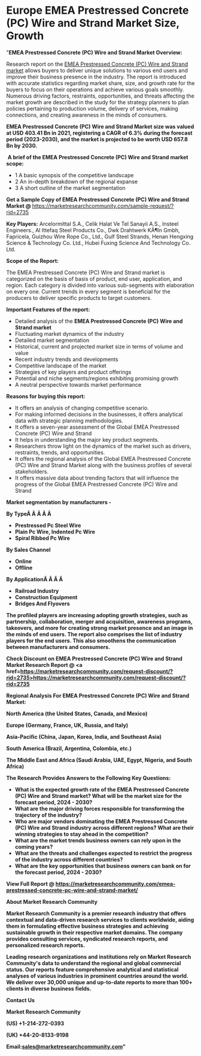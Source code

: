 # Europe EMEA Prestressed Concrete (PC) Wire and Strand Market Size, Growth
"<strong>EMEA Prestressed Concrete (PC) Wire and Strand Market Overview:</strong>

Research report on the <a href=https://marketresearchcommunity.com/emea-prestressed-concrete-pc-wire-and-strand-market/>EMEA Prestressed Concrete (PC) Wire and Strand market</a> allows buyers to deliver unique solutions to various end users and improve their business presence in the industry. The report is introduced with accurate statistics regarding market share, size, and growth rate for the buyers to focus on their operations and achieve various goals smoothly. Numerous driving factors, restraints, opportunities, and threats affecting the market growth are described in the study for the strategy planners to plan policies pertaining to production volume, delivery of services, making connections, and creating awareness in the minds of consumers.

<strong>EMEA Prestressed Concrete (PC) Wire and Strand Market size was valued at USD 403.41 Bn in 2021, registering a CAGR of 6.3% during the forecast period (2023-2030), and the market is projected to be worth USD 657.8 Bn by 2030.</strong>

 <Strong>A brief of the EMEA Prestressed Concrete (PC) Wire and Strand market scope:</Strong>
<ul>
 <li>1  A basic synopsis of the competitive landscape</li>
 <li>2  An in-depth breakdown of the regional expanse</li>
 <li>3  A short outline of the market segmentation</li>
</ul>
<strong>Get a Sample Copy of EMEA Prestressed Concrete (PC) Wire and Strand Market @ </b></strong><a href=https://marketresearchcommunity.com/sample-request/?rid=2735><u>https://marketresearchcommunity.com/sample-request/?rid=2735</u></a>

<strong>Key Players:</strong> 
Arcelormittal S.A., Celik Halat Ve Tel Sanayii A.S., Insteel Engineers., Al Ittefaq Steel Products Co., Dwk Drahtwerk KÃ¶ln Gmbh, Fapricela, Guizhou Wire Rope Co., Ltd., Gulf Steel Strands, Henan Hengxing Science &amp; Technology Co. Ltd., Hubei Fuxing Science And Technology Co. Ltd.

<strong>Scope of the Report:</strong>

The EMEA Prestressed Concrete (PC) Wire and Strand market is categorized on the basis of basis of product, end user, application, and region. Each category is divided into various sub-segments with elaboration on every one. Current trends in every segment is beneficial for the producers to deliver specific products to target customers.

<strong><b>Important Features of the report:</b></strong>
<ul>
  <li>Detailed analysis of the <strong><b>EMEA Prestressed Concrete (PC) Wire and Strand </b></strong><strong><b>market</b></strong></li>
  <li>Fluctuating market dynamics of the industry</li>
  <li>Detailed market segmentation</li>
  <li>Historical, current and projected market size in terms of volume and value</li>
  <li>Recent industry trends and developments</li>
  <li>Competitive landscape of the market</li>
  <li>Strategies of key players and product offerings</li>
  <li>Potential and niche segments/regions exhibiting promising growth</li>
  <li>A neutral perspective towards market performance</li>
</ul>
<strong><b>Reasons for buying this report:</b></strong>
<ul>
  <li>It offers an analysis of changing competitive scenario.</li>
  <li>For making informed decisions in the businesses, it offers analytical data with strategic planning methodologies.</li>
  <li>It offers a seven-year assessment of the Global EMEA Prestressed Concrete (PC) Wire and Strand</li>
  <li>It helps in understanding the major key product segments.</li>
  <li>Researchers throw light on the dynamics of the market such as drivers, restraints, trends, and opportunities.</li>
  <li>It offers the regional analysis of the Global EMEA Prestressed Concrete (PC) Wire and Strand Market along with the business profiles of several stakeholders.</li>
  <li>It offers massive data about trending factors that will influence the progress of the Global EMEA Prestressed Concrete (PC) Wire and Strand</li>
</ul>

<strong>Market segmentation by manufacturers -</strong>


<strong><strong>By TypeÂ Â Â Â Â  </strong></h4>
<ul>
 	<li>Prestressed Pc Steel Wire</li>
 	<li>Plain Pc Wire, Indented Pc Wire</li>
 	<li>Spiral Ribbed Pc Wire</li>
</ul>
<strong><strong>By Sales Channel </strong></h4>
<ul>
 	<li>Online</li>
 	<li>Offline</li>
</ul>
<strong><strong>By ApplicationÂ Â Â Â  </strong></h4>
<ul>
 	<li>Railroad Industry</li>
 	<li>Construction Equipment</li>
 	<li>Bridges And Flyovers</li>
</ul>

The profiled players are increasing adopting growth strategies, such as partnership, collaboration, merger and acquisition, awareness programs, takeovers, and more for creating strong market presence and an image in the minds of end users. The report also comprises the list of industry players for the end users. This also smoothens the communication between manufacturers and consumers.

<strong><b>Check Discount on EMEA Prestressed Concrete (PC) Wire and Strand Market Research Report @ </b></strong><a href=https://marketresearchcommunity.com/request-discount/?rid=2735><u>https://marketresearchcommunity.com/request-discount/?rid=2735</u></a>

<strong>Regional Analysis For EMEA Prestressed Concrete (PC) Wire and Strand Market:</strong>

<strong>North America</strong> (the United States, Canada, and Mexico)

<strong>Europe</strong> (Germany, France, UK, Russia, and Italy)

<strong>Asia-Pacific</strong> (China, Japan, Korea, India, and Southeast Asia)

<strong>South America</strong> (Brazil, Argentina, Colombia, etc.)

<strong>The Middle East and Africa</strong> (Saudi Arabia, UAE, Egypt, Nigeria, and South Africa)

<strong>The Research Provides Answers to the Following Key Questions:</strong>
<ul>
 	<li>What is the expected growth rate of the EMEA Prestressed Concrete (PC) Wire and Strand market? What will be the market size for the forecast period, 2024 - 2030?</li>
 	<li>What are the major driving forces responsible for transforming the trajectory of the industry?</li>
 	<li>Who are major vendors dominating the EMEA Prestressed Concrete (PC) Wire and Strand industry across different regions? What are their winning strategies to stay ahead in the competition?</li>
 	<li>What are the market trends business owners can rely upon in the coming years?</li>
 	<li>What are the threats and challenges expected to restrict the progress of the industry across different countries?</li>
 	<li>What are the key opportunities that business owners can bank on for the forecast period, 2024 - 2030?</li>
</ul>

<strong>View Full Report @</strong> <a href=https://marketresearchcommunity.com/emea-prestressed-concrete-pc-wire-and-strand-market/>https://marketresearchcommunity.com/emea-prestressed-concrete-pc-wire-and-strand-market/</a>

<strong>About Market Research Community</strong>

Market Research Community is a premier research industry that offers contextual and data-driven research services to clients worldwide, aiding them in formulating effective business strategies and achieving sustainable growth in their respective market domains. The company provides consulting services, syndicated research reports, and personalized research reports.

Leading research organizations and institutions rely on Market Research Community's data to understand the regional and global commercial status. Our reports feature comprehensive analytical and statistical analyses of various industries in prominent countries around the world. We deliver over 30,000 unique and up-to-date reports to more than 100+ clients in diverse business fields.

<strong>Contact Us</strong>

<strong>Market Research Community</strong>

(US) +1-214-272-0393

(UK) +44-20-8133-9198

<strong>Email:</strong>sales@marketresearchcommunity.com"
